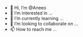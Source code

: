 - 👋 Hi, I’m @Aneeo
- 👀 I’m interested in ...
- 🌱 I’m currently learning ...
- 💞️ I’m looking to collaborate on ...
- 📫 How to reach me ...

<!---
Aneeo/Aneeo is a ✨ special ✨ repository because its `README.md` (this file) appears on your GitHub profile.
You can click the Preview link to take a look at your changes.
--->
